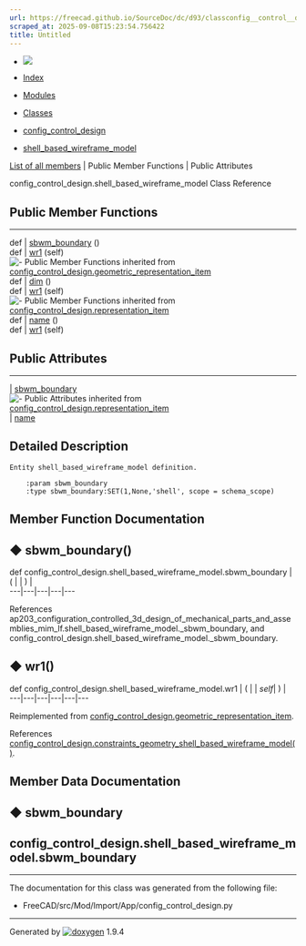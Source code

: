 ```yaml
---
url: https://freecad.github.io/SourceDoc/dc/d93/classconfig__control__design_1_1shell__based__wireframe__model.html
scraped_at: 2025-09-08T15:23:54.756422
title: Untitled
---
```


  * [ ![](https://www.freecad.org/svg/logo-freecad.svg) ](https://freecadweb.org "FreeCAD")
  * [Index](../../index.html "Index")
  * [Modules](../../modules.html "Modules list")
  * [Classes](../../annotated.html "Annotated list")

  * [config_control_design](../../d4/d07/namespaceconfig__control__design.html)
  * [shell_based_wireframe_model](../../dc/d93/classconfig__control__design_1_1shell__based__wireframe__model.html)

[List of all members](../../df/d29/classconfig__control__design_1_1shell__based__wireframe__model-members.html) | Public Member Functions | Public Attributes

config_control_design.shell_based_wireframe_model Class Reference

##  Public Member Functions  
  
---  
def | [sbwm_boundary](../../dc/d93/classconfig__control__design_1_1shell__based__wireframe__model.html#a07f568363468870cf4ff0cb7c32cd4a5) ()  
def | [wr1](../../dc/d93/classconfig__control__design_1_1shell__based__wireframe__model.html#ab7558c4c1f67f3e961b75968c0346c35) (self)  
![-](../../closed.png) Public Member Functions inherited from
[config_control_design.geometric_representation_item](../../d3/d18/classconfig__control__design_1_1geometric__representation__item.html)  
def | [dim](../../d3/d18/classconfig__control__design_1_1geometric__representation__item.html#aac385fb99d009b699d0d77f10ebdc5f1) ()  
def | [wr1](../../d3/d18/classconfig__control__design_1_1geometric__representation__item.html#a779ebde9495ea4132b585e06aa418f13) (self)  
![-](../../closed.png) Public Member Functions inherited from
[config_control_design.representation_item](../../d9/d69/classconfig__control__design_1_1representation__item.html)  
def | [name](../../d9/d69/classconfig__control__design_1_1representation__item.html#a5ea878073c85170f328deff23a9c5732) ()  
def | [wr1](../../d9/d69/classconfig__control__design_1_1representation__item.html#a4cdc1db49341dedc8f271ec89801c713) (self)  
  
##  Public Attributes  
  
---  
|
[sbwm_boundary](../../dc/d93/classconfig__control__design_1_1shell__based__wireframe__model.html#a812f6eae384014d6e7389ab4f692ef24)  
![-](../../closed.png) Public Attributes inherited from
[config_control_design.representation_item](../../d9/d69/classconfig__control__design_1_1representation__item.html)  
|
[name](../../d9/d69/classconfig__control__design_1_1representation__item.html#a0e8be677f8410825a46422f3c0e1c128)  
  
## Detailed Description

    
    
    Entity shell_based_wireframe_model definition.
    
        :param sbwm_boundary
        :type sbwm_boundary:SET(1,None,'shell', scope = schema_scope)

## Member Function Documentation

## ◆ sbwm_boundary()

def config_control_design.shell_based_wireframe_model.sbwm_boundary  | ( | | ) |   
---|---|---|---|---  
  
References
ap203_configuration_controlled_3d_design_of_mechanical_parts_and_assemblies_mim_lf.shell_based_wireframe_model._sbwm_boundary,
and config_control_design.shell_based_wireframe_model._sbwm_boundary.

## ◆ wr1()

def config_control_design.shell_based_wireframe_model.wr1  | ( |  | _self_| ) |   
---|---|---|---|---|---  
  
Reimplemented from
[config_control_design.geometric_representation_item](../../d3/d18/classconfig__control__design_1_1geometric__representation__item.html#a779ebde9495ea4132b585e06aa418f13).

References
[config_control_design.constraints_geometry_shell_based_wireframe_model()](../../d4/d07/namespaceconfig__control__design.html#a664d619a4c3385746f0a81160209f70a).

## Member Data Documentation

## ◆ sbwm_boundary

config_control_design.shell_based_wireframe_model.sbwm_boundary  
---  
  
* * *

The documentation for this class was generated from the following file:

  * FreeCAD/src/Mod/Import/App/config_control_design.py

* * *

Generated by
[![doxygen](../../doxygen.svg)](https://www.doxygen.org/index.html) 1.9.4

